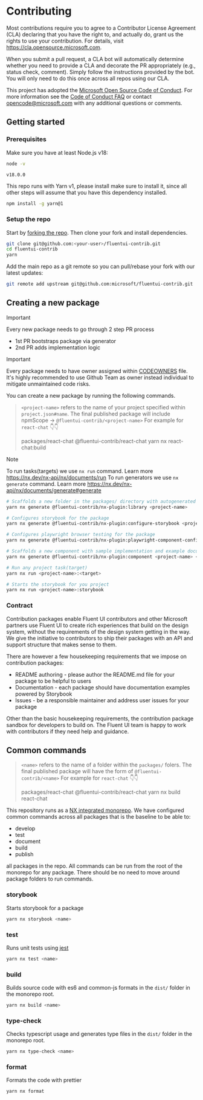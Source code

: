 # Contributing

Most contributions require you to agree to a
Contributor License Agreement (CLA) declaring that you have the right to, and actually do, grant us
the rights to use your contribution. For details, visit https://cla.opensource.microsoft.com.

When you submit a pull request, a CLA bot will automatically determine whether you need to provide
a CLA and decorate the PR appropriately (e.g., status check, comment). Simply follow the instructions
provided by the bot. You will only need to do this once across all repos using our CLA.

This project has adopted the [Microsoft Open Source Code of Conduct](https://opensource.microsoft.com/codeofconduct/).
For more information see the [Code of Conduct FAQ](https://opensource.microsoft.com/codeofconduct/faq/) or
contact [opencode@microsoft.com](mailto:opencode@microsoft.com) with any additional questions or comments.

## Getting started

### Prerequisites

Make sure you have at least Node.js v18:

```sh
node -v

v18.0.0
```

This repo runs with Yarn v1, please install make sure to install it, since all other steps will assume
that you have this dependency installed.

```sh
npm install -g yarn@1
```

### Setup the repo

Start by [forking the repo](https://github.com/microsoft/fluentui-contrib). Then clone your fork and
install dependencies.

```sh
git clone git@github.com:<your-user>/fluentui-contrib.git
cd fluentui-contrib
yarn
```

Add the main repo as a git remote so you can pull/rebase your fork with our latest updates:

```sh
git remote add upstream git@github.com:microsoft/fluentui-contrib.git
```

## Creating a new package

> [!IMPORTANT]
> Every new package needs to go through 2 step PR process
>
> - 1st PR bootstraps package via generator
> - 2nd PR adds implementation logic

> [!IMPORTANT]
> Every package needs to have owner assigned within [CODEOWNERS](./.github/CODEOWNERS) file. It's highly recommended to use Github Team as owner instead individual to mitigate unmaintained code risks.

You can create a new package by running the following commands.

> `<project-name>` refers to the name of your project specified within `project.json#name`.
> The final published package will include npmScope -> `@fluentui-contrib/<project-name>`
> For example for `react-chat` 👇👇
>
> packages/react-chat
> @fluentui-contrib/react-chat
> yarn nx react-chat:build

> [!NOTE]
> To run tasks(targets) we use `nx run` command. Learn more https://nx.dev/nx-api/nx/documents/run
> To run generators we use `nx generate` command. Learn more https://nx.dev/nx-api/nx/documents/generate#generate

```sh
# Scaffolds a new folder in the packages/ directory with autogenerated package files
yarn nx generate @fluentui-contrib/nx-plugin:library <project-name>

# Configures storybook for the package
yarn nx generate @fluentui-contrib/nx-plugin:configure-storybook <project-name>

# Configures playwright browser testing for the package
yarn nx generate @fluentui-contrib/nx-plugin:playwright-component-configuration <project-name>

# Scaffolds a new component with sample implementation and example documentation
yarn nx generate @fluentui-contrib/nx-plugin:component <project-name> <componentName>

# Run any project task(target)
yarn nx run <project-name>:<target>

# Starts the storybook for you project
yarn nx run <project-name>:storybook
```

### Contract

Contribution packages enable Fluent UI contributors and other Microsoft partners
use Fluent UI to create rich experiences that build on the design system, without
the requirements of the design system getting in the way. We give the initiative
to contributors to ship their packages with an API and support structure that makes
sense to them.

There are however a few housekeeping requirements that we impose on contribution packages:

- README authoring - please author the README.md file for your package to be helpful to users
- Documentation - each package should have documentation examples powered by Storybook
- Issues - be a responsible maintainer and address user issues for your package

Other than the basic housekeeping requirements, the contribution package sandbox for developers
to build on. The Fluent UI team is happy to work with contributors if they need help and
guidance.

## Common commands

> `<name>` refers to the name of a folder within the `packages/` folers. The
> final published package will have the form of `@fluentui-contrib/<name>`
> For example for `react-chat` 👇👇
>
> packages/react-chat
> @fluentui-contrib/react-chat
> yarn nx build react-chat

This repository runs as a [NX integrated monorepo](https://nx.dev/tutorials/integrated-repo-tutorial). We have configured common commands
across all packages that is the baseline to be able to:

- develop
- test
- document
- build
- publish

all packages in the repo. All commands can be run from the root of the monorepo for any package. There should be no need to move
around package folders to run commands.

### storybook

Starts storybook for a package

```sh
yarn nx storybook <name>
```

### test

Runs unit tests using [jest](https://jestjs.io/)

```sh
yarn nx test <name>
```

### build

Builds source code with es6 and common-js formats in the `dist/` folder in the monorepo root.

```sh
yarn nx build <name>
```

### type-check

Checks typescript usage and generates type files in the `dist/` folder in the monorepo root.

```sh
yarn nx type-check <name>
```

### format

Formats the code with prettier

```sh
yarn nx format
```
